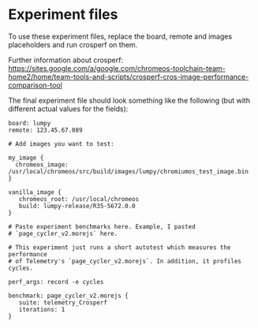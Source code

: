 # Experiment files

To use these experiment files, replace the board, remote and images
placeholders and run crosperf on them.

Further information about crosperf:
https://sites.google.com/a/google.com/chromeos-toolchain-team-home2/home/team-tools-and-scripts/crosperf-cros-image-performance-comparison-tool

The final experiment file should look something like the following (but with
different actual values for the fields):

```
board: lumpy
remote: 123.45.67.089

# Add images you want to test:

my_image {
  chromeos_image: /usr/local/chromeos/src/build/images/lumpy/chromiumos_test_image.bin
}

vanilla_image {
   chromeos_root: /usr/local/chromeos
   build: lumpy-release/R35-5672.0.0
}

# Paste experiment benchmarks here. Example, I pasted
# `page_cycler_v2.morejs` here.

# This experiment just runs a short autotest which measures the performance
# of Telemetry's `page_cycler_v2.morejs`. In addition, it profiles cycles.

perf_args: record -e cycles

benchmark: page_cycler_v2.morejs {
   suite: telemetry_Crosperf
   iterations: 1
}
```
